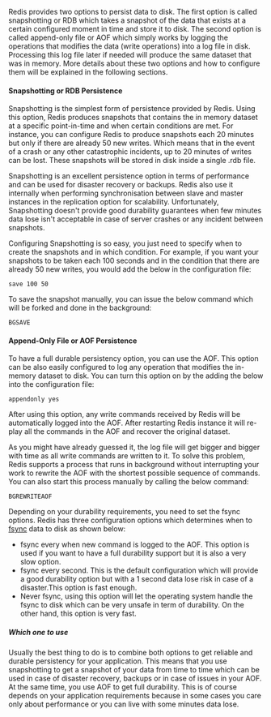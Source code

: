 Redis provides two options to persist data to disk. The first option is called snapshotting or RDB which takes a snapshot of the data that exists at a certain configured moment in time and store it to disk. The second option is called append-only file or AOF which simply works by logging the operations that modifies the data (write operations) into a log file in disk. Processing this log file later if needed will produce the same dataset that was in memory. More details about these two options and how to configure them will be explained in the following sections.

#### Snapshotting or RDB Persistence

Snapshotting is the simplest form of persistence provided by Redis. Using this option, Redis produces snapshots that contains the in memory dataset at a specific point-in-time and when certain conditions are met. For instance, you can configure Redis to produce snapshots each 20 minutes but only if there are already 50 new writes. Which means that in the event of a crash or any other catastrophic incidents, up to 20 minutes of writes can be lost. These snapshots will be stored in disk inside a single .rdb file. 

Snapshotting is an excellent persistence option in terms of performance and can be used for disaster recovery or backups. Redis also use it internally when performing synchronisation between slave and master instances in the replication option for scalability. Unfortunately, Snapshotting doesn't provide good durability guarantees when few minutes data lose isn't acceptable in case of server crashes or any incident between snapshots. 

Configuring Snapshotting is so easy, you just need to specify when to create the snapshots and in which condition. For example, if you want your snapshots to be taken each 100 seconds and in the condition that there are already 50 new writes, you would add the below in the configuration file:

````
save 100 50
````
To save the snapshot manually, you can issue the below command which will be forked and done in the background: 

````
BGSAVE
````
 
#### Append-Only File or AOF Persistence

To have a full durable persistency option, you can use the AOF. This option can be also easily configured to log any operation that modifies the in-memory dataset to disk. You can turn this option on by the adding the below into the configuration file:

````
appendonly yes 
````

After using this option, any write commands received by Redis will be automatically logged into the AOF. After restarting Redis instance it will re-play all the commands in the AOF and recover the original dataset. 

As you might have already guessed it, the log file will get bigger and bigger with time as all write commands are written to it. To solve this problem, Redis supports a process that runs in background without interrupting your work to rewrite the AOF with the shortest possible sequence of commands. You can also start this process manually by calling the below command:

````
BGREWRITEAOF  
````

Depending on your durability requirements, you need to set the fsync options. Redis has three configuration options which determines when to [fsync](http://linux.die.net/man/2/fsync) data to disk as shown below:
 - fsync every when new command is logged to the AOF. This option is used if you want to have a full durability support but it is also a very slow option. 
 - fsync every second. This is the default configuration which will provide a good durability option but with a 1 second data lose risk in case of a disaster.This option is fast enough.
 - Never fsync, using this option will let the operating system handle the fsync to disk which can be very unsafe in term of durability. On the other hand, this option is very fast.

##### Which one to use

Usually the best thing to do is to combine both options to get reliable and durable persistency for your application. This means that you use snapshotting to get a snapshot of your data from time to time which can be used in case of disaster recovery, backups or in case of issues in your AOF. At the same time, you use AOF to get full durability. This is of course depends on your application requirements because in some cases you care only about performance or you can live with some minutes data lose.
